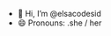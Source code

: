 - 👋 Hi, I’m @elsacodesid
- 😄 Pronouns: .she / her

<!---
elsacodesid/elsacodesid is a ✨ special ✨ repository because its `README.md` (this file) appears on your GitHub profile.
You can click the Preview link to take a look at your changes.
--->
